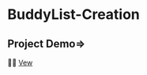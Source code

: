 ﻿# BuddyList-Creation
## Project Demo=>
🔗🔗 [Vew](https://pavithra-0411.github.io/BuddyList-Creation/?) 
